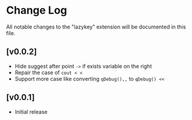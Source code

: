 # Change Log

All notable changes to the "lazykey" extension will be documented in this file.

## [v0.0.2]

- Hide suggest after point `->` if exists variable on the right
- Repair the case of `cout < <`
- Support more case like converting `qDebug(),,` to `qDebug() << `


## [v0.0.1]

- Initial release